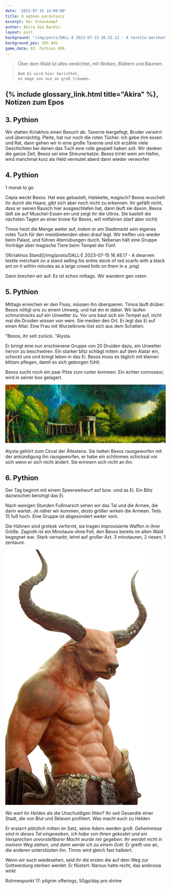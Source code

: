```yaml
---
date: '2023-07-15 14:00:00'
title: O agónas parástasis
excerpt: Der Schaukampf
author: Akira die Bardin
layout: post
background: "/img/posts/DALL·E 2023-07-15 16.52.12 - A textile merchant on a stand selling his entire stock of red scarfs with a black ant on it within minutes, digital art.png"
background_pos: 50% 44%
game_date: 03. Pythion 499
---
```


<div class="rhyme">
  <blockquote>
    Über dem Wald ist alles verdichtet,
    mit Wolken, Blättern und Bäumen.

    Dem Ei wird hier berichtet,
    es möge von nun an groß träumen.
  </blockquote>
</div>

## {% include glossary_link.html title="Akira" %}, Notizen zum Epos

## 3. Pythion

Wir statten Kiriakhos einen Besuch ab. Taverne leergefegt, Bruder verwirrt und übernächtig. Pleite, hat nur noch die roten Tücher.
ich gebe ihm essen und Rat, dann gehen wir in eine große Taverne und ich erzähle viele Geschichten bei denen das Tuch eine rolle gespielt haben soll. Wir denken die ganze Zeit, Bexos sei eine Streunerkatze.
Bexos trinkt wein am Hafen, wird manchmal kurz als Held vermutet aberd dann wieder verworfen

## 4. Pythion

1 monat to go


Cepia weckt Bexos. Hat was gebastelt, Halskette, magisch? Bexos wuschelt ihr durch die Haare, gibt sich aber noch nicht zu erkennen. Ihr gefällt nicht, dass er seinen Rausch hier ausgeschlafen hat, dann läuft sie davon. Bexos lädt sie auf Muschel-Essen ein und zeigt ihr die Ultros. SIe bastelt die nächsten Tagen an einer krone für Bexos, will mitfahren (darf aber nicht)

Timos heizt die Menge weiter auf, indem er am Stadtmarkt sein eigenes rotes Tuch für den meistbietenden oben drauf legt. Wir treffen uns wieder beim Palast, und führen Atemübungen durch. Nebenan hält eine Gruppe Vorträge über magische Tiere beim Tempel der Fünf.

![Kiriakhos Stand](/img/posts/DALL·E 2023-07-15 16.48.17 - A dwarven textile merchant on a stand selling his entire stock of red scarfs with a black ant on it within minutes as a large crowd bids on them in a .png)

Dann brechen wir auf. Es ist schon mittags. Wir wandern gen osten

## 5. Pythion

Mittags erreichen wr den Fluss, müssen ihn überqueren. Timos läuft drüber. Bexos nötigt uns zu einem Umweg, und hat ein ei dabei. Wir laufen schnurstracks auf ein Unwetter zu. Vor uns baut sich ein Tempel auf, nicht mal die Druiden wissen von wem. Sie meiden den Ort.
Er legt das Ei auf einen Altar. Eine Frau mit Wurzelkrone löst sich aus dem Schatten.

"Bexos, ihr seit zurück. "Alysta.

Er bringt eine nun erschienene Gruppe von 20 Druiden dazu, ein Unwetter hervor zu beschwören. Ein starker blitz schlägt mitten auf dem Alatar ein, schockt uns und bringt leben in das Ei. Bexos muss es täglich mit kleinen blitzen pflegen, damit es sich geborgen fühlt.

Bexos sucht noch ein paar Pilze zum runter kommen. Ein echter connoseur, wird in seiner box gelagert.

![Alter Wald Tempel](/img/posts/image.png)

Alysta gehört zum Circel der Ältestens. Sie hatten Bexos rausgeworfen mit der ankündigung ihn rausgeworfen, er habe ein schlimmes schicksal vor sich wenn er sich nicht ändert.
Sie erinnern sich nicht an ihn.

## 6. Pythion
Der Tag beginnt mit einem Speerweitwurf auf bzw. umd as Ei. Ein Blitz dazwischen beruhigt das Ei.

Nach wenigen Stunden Fußmarsch sehen wir das Tal und die Armee, die darin wartet. Je näher wir kommen, desto größer wirken die Armeen. Teils 15 fuß hoch. Eine Gruppe ist abgesondert weiter vorn.

Die Hühnen sind grotesk verformt, sie tragen improvisierte Waffen in ihrer Größe. Zagroth ist ein Minotaure ohne Fell, den Bexos bereits im alten Wald begegnet war. Stark vernarbt, lehnt auf großer Axt. 3 minotauren, 2 riesen, 1 zentaure.

![Zagroth](/img/posts/Zagroth-small.png)

Wo wart ihr _Helden_ als die Unschuldigen litten? 
Ihr seit Gesandte einer Stadt, die von Blut und Sklaven profitiert.
Was macht euch zu Helden

Er erstarrt plötzlich mitten im Satz, seine Adern werden groß. _Geheimnisse sind in dieses Tal eingewoben, ich habe von ihnen gekostet und ein Versprechen unvorstellbarer Macht wurde mir gegeben. Ihr werdet nicht in meinem Weg stehen, und dann werde ich zu einem Gott._
Er greift uns an, die anderen unterstüzten ihn. Timos wird gleich fast halbiert.

Wenn wir euch wiedesehen, seid ihr die ersten die auf dem Weg zur Gottwerdung sterben werdet.
Er flüstert: Narsus hatte recht, das ambrosia wirkt

Ruhmespunkt 17: pilgrim offerings, 50gp/day pro shrine

